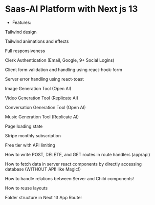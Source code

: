 # Saas-AI Platform with Next js 13

* Features:

Tailwind design

Tailwind animations and effects

Full responsiveness

Clerk Authentication (Email, Google, 9+ Social Logins)

Client form validation and handling using react-hook-form

Server error handling using react-toast

Image Generation Tool (Open AI)

Video Generation Tool (Replicate AI)

Conversation Generation Tool (Open AI)

Music Generation Tool (Replicate AI)

Page loading state

Stripe monthly subscription

Free tier with API limiting

How to write POST, DELETE, and GET routes in route handlers (app/api)

How to fetch data in server react components by directly accessing database (WITHOUT API! like Magic!)

How to handle relations between Server and Child components!

How to reuse layouts

Folder structure in Next 13 App Router
